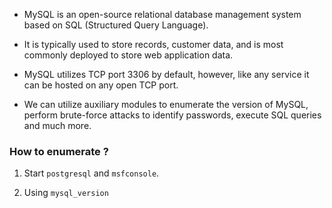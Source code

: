 
+ MySQL is an open-source relational database management system based on SQL (Structured Query Language).

+ It is typically used to store records, customer data, and is most commonly deployed to store web application data.

+ MySQL utilizes TCP port 3306 by default, however, like any service it can be hosted on any open TCP port.

+ We can utilize auxiliary modules to enumerate the version of MySQL, perform brute-force attacks to identify passwords, execute SQL queries and much more.

### How to enumerate ?

1.  Start `postgresql` and `msfconsole`.

2. Using `mysql_version`
